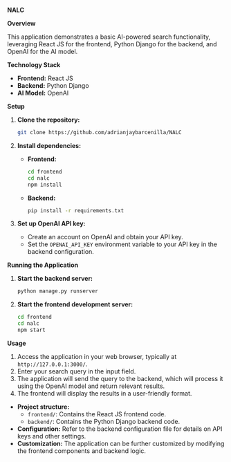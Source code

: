  **NALC**

**Overview**

This application demonstrates a basic AI-powered search functionality, leveraging React JS for the frontend, Python Django for the backend, and OpenAI for the AI model.

**Technology Stack**

- **Frontend:** React JS
- **Backend:** Python Django
- **AI Model:** OpenAI

**Setup**

1. **Clone the repository:**

   ```bash
   git clone https://github.com/adrianjaybarcenilla/NALC
   ```

2. **Install dependencies:**

   - **Frontend:**

     ```bash
     cd frontend
     cd nalc
     npm install
     ```

   - **Backend:**

     ```bash
     pip install -r requirements.txt
     ```

3. **Set up OpenAI API key:**

   - Create an account on OpenAI and obtain your API key.
   - Set the `OPENAI_API_KEY` environment variable to your API key in the backend configuration.

**Running the Application**

1. **Start the backend server:**

   ```bash
   python manage.py runserver
   ```

2. **Start the frontend development server:**

   ```bash
   cd frontend
   cd nalc
   npm start
   ```

**Usage**

1. Access the application in your web browser, typically at `http://127.0.0.1:3000/`.
2. Enter your search query in the input field.
3. The application will send the query to the backend, which will process it using the OpenAI model and return relevant results.
4. The frontend will display the results in a user-friendly format.

- **Project structure:**
   - `frontend/`: Contains the React JS frontend code.
   - `backend/`: Contains the Python Django backend code.
- **Configuration:** Refer to the backend configuration file for details on API keys and other settings.
- **Customization:** The application can be further customized by modifying the frontend components and backend logic.
